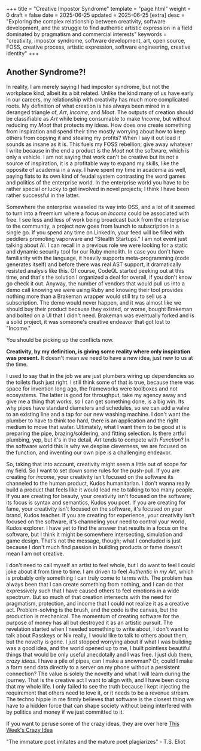 +++
title = "Creative Impostor Syndrome"
template = "page.html"
weight = 0
draft = false
date = 2025-06-25
updated = 2025-06-25
[extra]
desc = "Exploring the complex relationship between creativity, software development, and the struggle to find authentic artistic expression in a field dominated by pragmatism and commercial interests"
keywords = "creativity, impostor syndrome, software development, art, open source, FOSS, creative process, artistic expression, software engineering, creative identity"
+++

## Another Syndrome?!

In reality, I am merely saying I had impostor syndrome, but not the workplace kind, albeit its a bit related. Unlike the kind many of us have early in our careers, my relationship with creativity has much more complicated roots. My definition of what creation is has always been mired in a deranged triangle of, _Art_, _Income_, and _Moat_. The outputs of creation should be classifiable as _Art_ while being consumable to make _Income_, but without reducing my _Moat_ that protects my ideas. How does one create something from inspiration and spend their time mostly worrying about how to keep others from copying it and stealing my profits? When I say it out load it sounds as insane as it is. This fuels my FOSS rebellion; give away whatever I write because in the end a product is the _Moat_ not the software, which is only a vehicle. I am not saying that work can't be creative but its not a source of inspiration, it is a profitable way to expand my skills, like the opposite of academia in a way. I have spent my time in academia as well, paying fiats to its own kind of feudal system contrasting the word games and politics of the enterprise world. In the enterprise world you have to be rather special or lucky to get involved in novel projects; I think I have been rather successful in the latter.

Somewhere the enterprise weaseled its way into OSS, and a lot of it seemed to turn into a freemium where a focus on _Income_ could be associated with free. I see less and less of work being broadcast back from the enterprise to the community, a project now goes from launch to subscription in a single go. If you spend any time on LinkedIn, your feed will be filled with peddlers promoting vaporware and "Stealth Startups." I am not event just talking about AI. I can recall in a previous role we were looking for a static and dynamic security tool for our Ruby monolith. In case you don't have familiarity with the language, it heavily supports meta-programming (code generates itself) and before there was real AST support, it dramatically resisted analysis like this. Of course, CodeQL started peeking out at this time, and that's the solution I organized a deal for overall, if you don't know go check it out. Anyway, the number of vendors that would pull us into a demo call knowing we were using Ruby and knowing their tool provides nothing more than a Brakeman wrapper would still try to sell us a subscription. The demo would never happen, and it was almost like we should buy their product because they existed, or worse, bought Brakeman and bolted on a UI that I didn't need. Brakeman was eventually forked and is a solid project, it was someone's creative endeavor that got lost to "Income."

You should be picking up the conflicts now.

**Creativity, by my definition, is giving some reality where only inspiration was present.** It doesn't mean we need to have a new idea, just new to us at the time.

I used to say that in the job we are just plumbers wiring up dependencies so the toilets flush just right. I still think some of that is true, because there was space for invention long ago, the frameworks were toolboxes and not ecosystems. The latter is good for throughput, take my agency away and give me a thing that works, so I can get something done, is a big win. Its why pipes have standard diameters and schedules, so we can add a valve to an existing line and a tap for our new washing machine. I don't want the plumber to have to think too hard, there is an application and the right medium to move that water. Ultimately, what I want them to be good at is preparing the pipe, brazing/soldering, and fitting selection. Is there artful plumbing, yep, but it's in the detail, _Art_ tends to compete with _Function_? In the software world this is why we despise cleverness, we are focused on the function, and inventing our own pipe is a challenging endeavor.

So, taking that into account, creativity might seem a little out of scope for my field. So I want to set down some rules for the push-pull. If you are creating for _income_, your creativity isn't focused on the software its channeled to the human product, Kudos humanitarian. I don't wanna really build a product that feels like it would lead me to talking to too many people. If you are creating for beauty, your creativity isn't focused on the software; its focus is syntax and semantics, Kudos you poet. If you are creating for fame, your creativity isn't focused on the software, it's focused on your brand, Kudos teacher. If you are creating for experience, your creativity isn't focused on the software, it's channeling your need to control your world, Kudos explorer. I have yet to find the answer that results in a focus on the software, but I think it might be somewhere intersecting, simulation and game design. That's not the message, though; what I concluded is just because I don't much find passion in building products or fame doesn't mean I am not creative.

I don't need to call myself an artist to feel whole, but I do want to feel I could joke about it from time to time. I am driven to feel _Authentic in my Art_, which is probably only something I can truly come to terms with. The problem has always been that I can create something from nothing, and I can do that expressively such that I have caused others to feel emotions in a wide spectrum. But so much of that creation intersects with the need for pragmatism, protection, and income that I could not realize it as a creative act. Problem-solving is the brush, and the code is the canvas, but the production is mechanical. The momentum of creating software for the purpose of money has all but destroyed it as an artistic pursuit. The revelation started when I needed something to write about, I don't want to talk about Passkeys or Nix really, I would like to talk to others about them, but the novelty is gone. I just stopped worrying about if what I was building was a good idea, and the world opened up to me, I built pointless beautiful things that would be only useful anecdotally and I was free. I just dub them, _crazy ideas_. I have a pile of pipes, can I make a snowman? Or, could I make a form send data directly to a server on my phone without a persistent connection? The value is solely the novelty and what I will learn during the journey. That is the creative act I want to align with, and I have been doing that my whole life. I only failed to see the truth because I kept injecting the requirement that others need to love it, or it needs to be a revenue stream. The techno hippie in me firmly believes that software is the closest thing we have to a hidden force that can shape society without being interfered with by politics and money if we just committed to it.

If you want to peruse some of the crazy ideas, they are over here [This Week's Crazy Idea](https://developmeh.com/i-made-a-thing/this-weeks-crazy/#this-week-s-crazy-idea)

"The immature poet imitates and the mature poet plagiarizes" - T.S. Eliot
